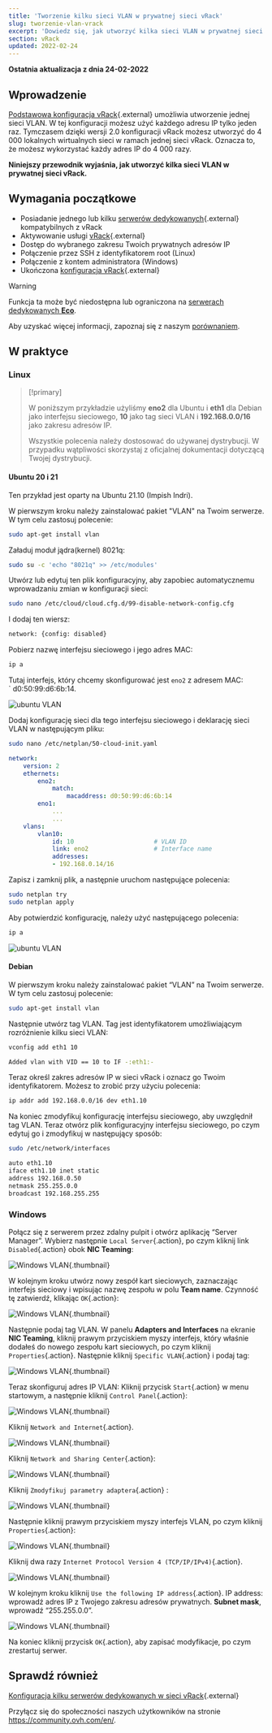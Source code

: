 ```yaml
---
title: 'Tworzenie kilku sieci VLAN w prywatnej sieci vRack'
slug: tworzenie-vlan-vrack
excerpt: 'Dowiedz się, jak utworzyć kilka sieci VLAN w prywatnej sieci vRack'
section: vRack
updated: 2022-02-24
---
```


**Ostatnia aktualizacja z dnia 24-02-2022**

## Wprowadzenie

[Podstawowa konfiguracja vRack](https://docs.ovh.com/pl/dedicated/konfiguracja-kilku-serwerow-dedykowanych-vrack/){.external} umożliwia utworzenie jednej sieci VLAN. W tej konfiguracji możesz użyć każdego adresu IP tylko jeden raz. Tymczasem dzięki wersji 2.0 konfiguracji vRack możesz utworzyć do 4 000 lokalnych wirtualnych sieci w ramach jednej sieci vRack. Oznacza to, że możesz wykorzystać każdy adres IP do 4 000 razy.

**Niniejszy przewodnik wyjaśnia, jak utworzyć kilka sieci VLAN w prywatnej sieci vRack.**


## Wymagania początkowe

- Posiadanie jednego lub kilku [serwerów dedykowanych](https://www.ovh.pl/serwery_dedykowane/){.external} kompatybilnych z vRack
- Aktywowanie usługi [vRack](https://www.ovh.pl/rozwiazania/vrack/){.external}
- Dostęp do wybranego zakresu Twoich prywatnych adresów IP
- Połączenie przez SSH z identyfikatorem root (Linux)
- Połączenie z kontem administratora (Windows)
- Ukończona [konfiguracja vRack](https://docs.ovh.com/pl/dedicated/konfiguracja-kilku-serwerow-dedykowanych-vrack/){.external}

> [!warning]
> Funkcja ta może być niedostępna lub ograniczona na [serwerach dedykowanych **Eco**](https://eco.ovhcloud.com/pl/about/).
>
> Aby uzyskać więcej informacji, zapoznaj się z naszym [porównaniem](https://eco.ovhcloud.com/pl/compare/).

## W praktyce

### Linux

> [!primary]
>
> W poniższym przykładzie użyliśmy **eno2** dla Ubuntu i **eth1** dla Debian jako interfejsu sieciowego, **10** jako tag sieci VLAN i **192.168.0.0/16** jako zakresu adresów IP. 
>
> Wszystkie polecenia należy dostosować do używanej dystrybucji. W przypadku wątpliwości skorzystaj z oficjalnej dokumentacji dotyczącą Twojej dystrybucji.
>

#### Ubuntu 20 i 21

Ten przykład jest oparty na Ubuntu 21.10 (Impish Indri).

W pierwszym kroku należy zainstalować pakiet "VLAN" na Twoim serwerze. W tym celu zastosuj polecenie:

```sh
sudo apt-get install vlan
```

Załaduj moduł jądra(kernel) 8021q:

```sh
sudo su -c 'echo "8021q" >> /etc/modules'
```

Utwórz lub edytuj ten plik konfiguracyjny, aby zapobiec automatycznemu wprowadzaniu zmian w konfiguracji sieci:

```sh
sudo nano /etc/cloud/cloud.cfg.d/99-disable-network-config.cfg
```

I dodaj ten wiersz:

```sh
network: {config: disabled}
```

Pobierz nazwę interfejsu sieciowego i jego adres MAC:

```sh
ip a
```

Tutaj interfejs, który chcemy skonfigurować jest `eno2` z adresem MAC: ` d0:50:99:d6:6b:14.

![ubuntu VLAN](images/vrack3-ubuntu-01.png)

Dodaj konfigurację sieci dla tego interfejsu sieciowego i deklarację sieci VLAN w następującym pliku:

```sh
sudo nano /etc/netplan/50-cloud-init.yaml
```

```yaml
network:
    version: 2
    ethernets:
        eno2:
            match:
                macaddress: d0:50:99:d6:6b:14
        eno1:
            ...
            ...
    vlans:
        vlan10:
            id: 10                      # VLAN ID    
            link: eno2                  # Interface name
            addresses:
            - 192.168.0.14/16
```

Zapisz i zamknij plik, a następnie uruchom następujące polecenia:

```sh
sudo netplan try
sudo netplan apply
```

Aby potwierdzić konfigurację, należy użyć następującego polecenia:

```sh
ip a
```

![ubuntu VLAN](images/vrack3-ubuntu-02.png)

#### Debian

W pierwszym kroku należy zainstalować pakiet “VLAN” na Twoim serwerze. W tym celu zastosuj polecenie:

```sh
sudo apt-get install vlan
```

Następnie utwórz tag VLAN. Tag jest identyfikatorem umożliwiającym rozróżnienie kilku sieci VLAN:

```sh
vconfig add eth1 10

Added vlan with VID == 10 to IF -:eth1:-
```

Teraz określ zakres adresów IP w sieci vRack i oznacz go Twoim identyfikatorem. Możesz to zrobić przy użyciu polecenia:

```sh
ip addr add 192.168.0.0/16 dev eth1.10
```

Na koniec zmodyfikuj konfigurację interfejsu sieciowego, aby uwzględnił tag VLAN. Teraz otwórz plik konfiguracyjny interfejsu sieciowego, po czym edytuj go i zmodyfikuj w następujący sposób:

```sh
sudo /etc/network/interfaces

auto eth1.10
iface eth1.10 inet static
address 192.168.0.50
netmask 255.255.0.0
broadcast 192.168.255.255
```

### Windows

Połącz się z serwerem przez zdalny pulpit i otwórz aplikację “Server Manager”. Wybierz następnie `Local Server`{.action}, po czym kliknij link `Disabled`{.action} obok **NIC Teaming**:

![Windows VLAN](images/vrack2-windows-01.png){.thumbnail}

W kolejnym kroku utwórz nowy zespół kart sieciowych, zaznaczając interfejs sieciowy i wpisując nazwę zespołu w polu **Team name**. Czynność tę zatwierdź, klikając `OK`{.action}:

![Windows VLAN](images/vrack2-windows-02.png){.thumbnail}

Następnie podaj tag VLAN. W panelu **Adapters and Interfaces** na ekranie **NIC Teaming**, kliknij prawym przyciskiem myszy interfejs, który właśnie dodałeś do nowego zespołu kart sieciowych, po czym kliknij `Properties`{.action}. Następnie kliknij `Specific VLAN`{.action} i podaj tag:

![Windows VLAN](images/vrack2-windows-03.png){.thumbnail}

Teraz skonfiguruj adres IP VLAN: Kliknij przycisk `Start`{.action} w menu startowym, a następnie kliknij `Control Panel`{.action}:

![Windows VLAN](images/vrack2-windows-04.png){.thumbnail}

Kliknij `Network and Internet`{.action}.

![Windows VLAN](images/vrack2-windows-05.png){.thumbnail}

Kliknij `Network and Sharing Center`{.action}:

![Windows VLAN](images/vrack2-windows-06.png){.thumbnail}

Kliknij `Zmodyfikuj parametry adaptera`{.action} :

![Windows VLAN](images/vrack2-windows-07.png){.thumbnail}

Następnie kliknij prawym przyciskiem myszy interfejs VLAN, po czym kliknij `Properties`{.action}:

![Windows VLAN](images/vrack2-windows-08.png){.thumbnail}

Kliknij dwa razy `Internet Protocol Version 4 (TCP/IP/IPv4)`{.action}.

![Windows VLAN](images/vrack2-windows-09.png){.thumbnail}

W kolejnym kroku kliknij `Use the following IP address`{.action}. IP address: wprowadź adres IP z Twojego zakresu adresów prywatnych. **Subnet mask**, wprowadź “255.255.0.0”.

![Windows VLAN](images/vrack2-windows-10.png){.thumbnail}

Na koniec kliknij przycisk `OK`{.action}, aby zapisać modyfikacje, po czym zrestartuj serwer.

## Sprawdź również

[Konfiguracja kilku serwerów dedykowanych w sieci vRack](https://docs.ovh.com/pl/dedicated/konfiguracja-kilku-serwerow-dedykowanych-vrack/){.external}

Przyłącz się do społeczności naszych użytkowników na stronie <https://community.ovh.com/en/>.